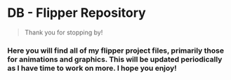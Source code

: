 # DB - Flipper Repository

> Thank you for stopping by!

### Here you will find all of my flipper project files, primarily those for animations and graphics. This will be updated periodically as I have time to work on more. I hope you enjoy!
